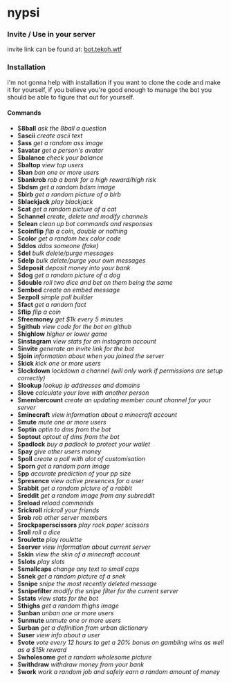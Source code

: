 # nypsi

### Invite / Use in your server
invite link can be found at: [bot.tekoh.wtf](http://bot.tekoh.wtf)

### Installation
i'm not gonna help with installation if you want to clone the code and make it for yourself, if you believe you're good enough to manage the bot you should be able to figure that out for yourself.

#### Commands
* $**8ball** *ask the 8ball a question*
* $**ascii** *create ascii text*
* $**ass** *get a random ass image*
* $**avatar** *get a person's avatar*
* $**balance** *check your balance*
* $**baltop** *view top users*
* $**ban** *ban one or more users*
* $**bankrob** *rob a bank for a high reward/high risk*
* $**bdsm** *get a random bdsm image*
* $**birb** *get a random picture of a birb*
* $**blackjack** *play blackjack*
* $**cat** *get a random picture of a cat*
* $**channel** *create, delete and modify channels*
* $**clean** *clean up bot commands and responses*
* $**coinflip** *flip a coin, double or nothing*
* $**color** *get a random hex color code*
* $**ddos** *ddos someone (fake)*
* $**del** *bulk delete/purge messages*
* $**delp** *bulk delete/purge your own messages*
* $**deposit** *deposit money into your bank*
* $**dog** *get a random picture of a dog*
* $**double** *roll two dice and bet on them being the same*
* $**embed** *create an embed message*
* $**ezpoll** *simple poll builder*
* $**fact** *get a random fact*
* $**flip** *flip a coin*
* $**freemoney** *get $1k every 5 minutes*
* $**github** *view code for the bot on github*
* $**highlow** *higher or lower game*
* $**instagram** *view stats for an instagram account*
* $**invite** *generate an invite link for the bot*
* $**join** *information about when you joined the server*
* $**kick** *kick one or more users*
* $**lockdown** *lockdown a channel (will only work if permissions are setup correctly)*
* $**lookup** *lookup ip addresses and domains*
* $**love** *calculate your love with another person*
* $**membercount** *create an updating member count channel for your server*
* $**minecraft** *view information about a minecraft account*
* $**mute** *mute one or more users*
* $**optin** *optin to dms from the bot*
* $**optout** *optout of dms from the bot*
* $**padlock** *buy a padlock to protect your wallet*
* $**pay** *give other users money*
* $**poll** *create a poll with alot of customisation*
* $**porn** *get a random porn image*
* $**pp** *accurate prediction of your pp size*
* $**presence** *view active presences for a user*
* $**rabbit** *get a random picture of a rabbit*
* $**reddit** *get a random image from any subreddit*
* $**reload** *reload commands*
* $**rickroll** *rickroll your friends*
* $**rob** *rob other server members*
* $**rockpaperscissors** *play rock paper scissors*
* $**roll** *roll a dice*
* $**roulette** *play roulette*
* $**server** *view information about current server*
* $**skin** *view the skin of a minecraft account*
* $**slots** *play slots*
* $**smallcaps** *change any text to small caps*
* $**snek** *get a random picture of a snek*
* $**snipe** *snipe the most recently deleted message*
* $**snipefilter** *modify the snipe filter for the current server*
* $**stats** *view stats for the bot*
* $**thighs** *get a random thighs image*
* $**unban** *unban one or more users*
* $**unmute** *unmute one or more users*
* $**urban** *get a definition from urban dictionary*
* $**user** *view info about a user*
* $**vote** *vote every 12 hours to get a 20% bonus on gambling wins as well as a $15k reward*
* $**wholesome** *get a random wholesome picture*
* $**withdraw** *withdraw money from your bank*
* $**work** *work a random job and safely earn a random amount of money*